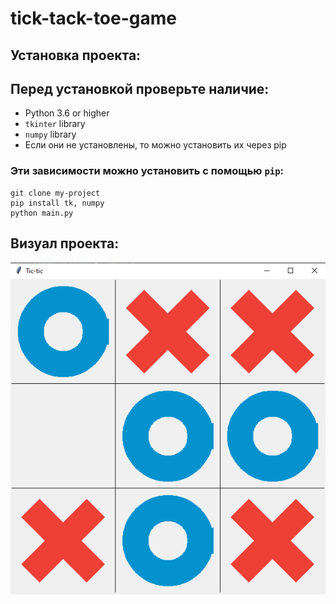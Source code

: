 # tick-tack-toe-game

## Установка проекта:

## Перед установкой проверьте наличие:
- Python 3.6 or higher
- `tkinter` library
- `numpy` library
- Если они не установлены, то можно установить их через pip

### Эти зависимости можно установить с помощью `pip`:

```
git clone my-project
pip install tk, numpy
python main.py
```

## Визуал проекта:
![Image alt](https://github.com/bottlin-rnbclub/tick-tack-toe-game/blob/main/image/1.png)
